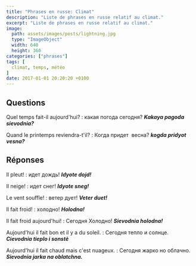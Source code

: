```yaml
---
title: "Phrases en russe: Climat"
description: "Liste de phrases en russe relatif au climat."
excerpt: "Liste de phrases en russe relatif au climat."
image:
  path: assets/images/posts/lightning.jpg
  type: "ImageObject"
  width: 640
  height: 360
categories: ["phrases"]
tags: [
  climat, temps, météo
]
date: 2017-01-01 20:20:20 +0100
---
```


## Questions

Quel temps fait-il aujourd'hui?
: какая погода сегодня?
*__Kakaya pagoda sievodnia?__*

Quand le printemps reviendra-t'il?
: Когда придет  весна?
*__kogda pridyot vesna?__*


## Réponses

Il pleut!
: идет дождь!
*__Idyote dojd!__*

Il neige!
: идет снег!
*__Idyote sneg!__*

Le vent souffle!
: ветер дует!
*__Veter duet!__*

Il fait froid!
: холодно!
*__Holodna!__*

Il fait froid aujourd'hui!
: Сегодня Холодно!
*__Sievodnia holodna!__*

Aujourd'hui il fait bon et il y a du soleil.
: Сегодня тепло и солнце.
*__Cievodnia tieplo i sonstè__*

Aujourd'hui il fait chaud mais c'est nuageux.
: Сегодня жарко но облачно.
*__Sievodnia jarka na oblatchna.__*
